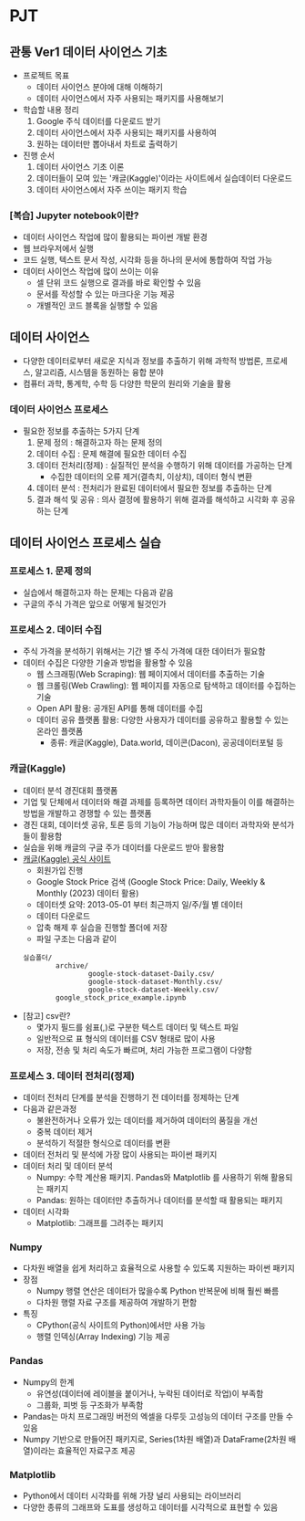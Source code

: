 # PJT
## 관통 Ver1 데이터 사이언스 기초
- 프로젝트 목표
    - 데이터 사이언스 분야에 대해 이해하기
    - 데이터 사이언스에서 자주 사용되는 패키지를 사용해보기
- 학습할 내용 정리
    1. Google 주식 데이터를 다운로드 받기
    2. 데이터 사이언스에서 자주 사용되는 패키지를 사용하여
    3. 원하는 데이터만 뽑아내서 차트로 출력하기
- 진행 순서
    1. 데이터 사이언스 기초 이론
    2. 데이터들이 모여 있는 '캐글(Kaggle)'이라는 사이트에서 실습데이터 다운로드
    3. 데이터 사이언스에서 자주 쓰이는 패키지 학습

### [복습] Jupyter notebook이란?
- 데이터 사이언스 작업에 많이 활용되는 파이썬 개발 환경
- 웹 브라우저에서 실행
- 코드 실행, 텍스트 문서 작성, 시각화 등을 하나의 문서에 통합하여 작업 가능
- 데이터 사이언스 작업에 많이 쓰이는 이유
    - 셀 단위 코드 실행으로 결과를 바로 확인할 수 있음
    - 문서를 작성할 수 있는 마크다운 기능 제공
    - 개별적인 코드 블록을 실행할 수 있음

## 데이터 사이언스
- 다양한 데이터로부터 새로운 지식과 정보를 추출하기 위해 과학적 방법론, 프로세스, 알고리즘, 시스템을 동원하는 융합 분야
- 컴퓨터 과학, 통계학, 수학 등 다양한 학문의 원리와 기술을 활용

### 데이터 사이언스 프로세스
- 필요한 정보를 추출하는 5가지 단계
    1. 문제 정의 : 해결하고자 하는 문제 정의
    2. 데이터 수집 : 문제 해결에 필요한 데이터 수집
    3. 데이터 전처리(정제) : 실질적인 분석을 수행하기 위해 데이터를 가공하는 단계
        - 수집한 데이터의 오류 제거(결측치, 이상치), 데이터 형식 변환
    4. 데이터 분석 : 전처리가 완료된 데이터에서 필요한 정보를 추출하는 단계
    5. 결과 해석 및 공유 : 의사 결정에 활용하기 위해 결과를 해석하고 시각화 후 공유하는 단계

## 데이터 사이언스 프로세스 실습
### 프로세스 1. 문제 정의
- 실습에서 해결하고자 하는 문제는 다음과 같음
- 구글의 주식 가격은 앞으로 어떻게 될것인가

### 프로세스 2. 데이터 수집
- 주식 가격을 분석하기 위해서는 기간 별 주식 가격에 대한 데이터가 필요함
- 데이터 수집은 다양한 기술과 방법을 활용할 수 있음
    - 웹 스크래핑(Web Scraping): 웹 페이지에서 데이터를 추출하는 기술
    - 웹 크롤링(Web Crawling): 웹 페이지를 자동으로 탐색하고 데이터를 수집하는 기술
    - Open API 활용: 공개된 API를 통해 데이터를 수집
    - 데이터 공유 플랫폼 활용: 다양한 사용자가 데이터를 공유하고 활용할 수 있는 온라인 플랫폼
        - 종류: 캐글(Kaggle), Data.world, 데이콘(Dacon), 공공데이터포털 등

### 캐글(Kaggle)
- 데이터 분석 경진대회 플랫폼
- 기업 및 단체에서 데이터와 해결 과제를 등록하면 데이터 과학자들이 이를 해결하는 방법을 개발하고 경쟁할 수 있는 플랫폼
- 경진 대회, 데이터셋 공유, 토론 등의 기능이 가능하며 많은 데이터 과학자와 분석가들이 활용함
- 실습을 위해 캐글의 구글 주가 데이터를 다운로드 받아 활용함
- [캐글(Kaggle) 공식 사이트](https://www.kaggle.com/)
    - 회원가입 진행
    - Google Stock Price 검색 (Google Stock Price: Daily, Weekly & Monthly (2023) 데이터 활용)
    - 데이터셋 요약: 2013-05-01 부터 최근까지 일/주/월 별 데이터
    - 데이터 다운로드
    - 압축 해제 후 실습을 진행할 폴더에 저장
    - 파일 구조는 다음과 같이
    ```
    실습폴더/
            archive/
                    google-stock-dataset-Daily.csv/
                    google-stock-dataset-Monthly.csv/
                    google-stock-dataset-Weekly.csv/
            google_stock_price_example.ipynb
    ```
- [참고] csv란?
    - 몇가지 필드를 쉼표(,)로 구분한 텍스트 데이터 및 텍스트 파일
    - 일반적으로 표 형식의 데이터를 CSV 형태로 많이 사용
    - 저장, 전송 및 처리 속도가 빠르며, 처리 가능한 프로그램이 다양함

### 프로세스 3. 데이터 전처리(정제)
- 데이터 전처리 단계를 분석을 진행하기 전 데이터를 정제하는 단계
- 다음과 같은과정
    - 불완전하거나 오류가 있는 데이터를 제거하여 데이터의 품질을 개선
    - 중복 데이터 제거
    - 분석하기 적절한 형식으로 데이터를 변환
- 데이터 전처리 및 분석에 가장 많이 사용되는 파이썬 패키지
- 데이터 처리 및 데이터 분석
    - Numpy: 수학 계산용 패키지. Pandas와 Matplotlib 를 사용하기 위해 활용되는 패키지
    - Pandas: 원하는 데이터만 추출하거나 데이터를 분석할 때 활용되는 패키지
- 데이터 시각화
    - Matplotlib: 그래프를 그려주는 패키지

### Numpy
- 다차원 배열을 쉽게 처리하고 효율적으로 사용할 수 있도록 지원하는 파이썬 패키지
- 장점
    - Numpy 행렬 연산은 데이터가 많을수록 Python 반복문에 비해 훨씬 빠름
    - 다차원 행렬 자료 구조를 제공하여 개발하기 편함
- 특징
    - CPython(공식 사이트의 Python)에서만 사용 가능
    - 행렬 인덱싱(Array Indexing) 기능 제공

### Pandas
- Numpy의 한계
    - 유연성(데이터에 레이블을 붙이거나, 누락된 데이터로 작업)이 부족함
    - 그룹화, 피벗 등 구조화가 부족함
- Pandas는 마치 프로그래밍 버전의 엑셀을 다루듯 고성능의 데이터 구조를 만들 수 있음
- Numpy 기반으로 만들어진 패키지로, Series(1차원 배열)과 DataFrame(2차원 배열)이라는 효율적인 자료구조 제공

### Matplotlib
- Python에서 데이터 시각화를 위해 가장 널리 사용되는 라이브러리
- 다양한 종류의 그래프와 도표를 생성하고 데이터를 시각적으로 표현할 수 있음